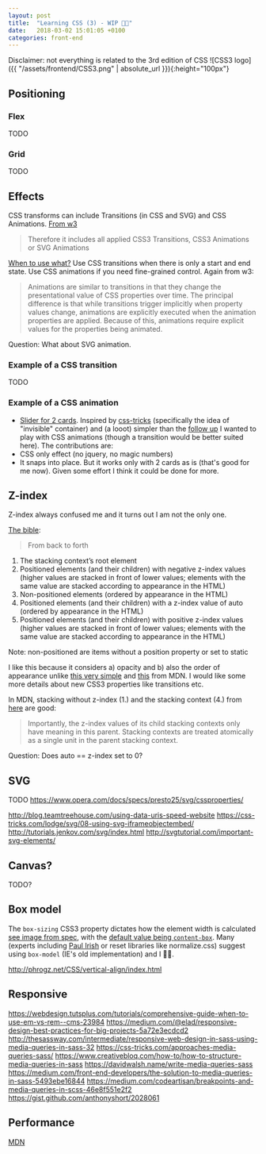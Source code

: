 ```yaml
---
layout: post
title:  "Learning CSS (3) - WIP 👩‍💻"
date:   2018-03-02 15:01:05 +0100
categories: front-end
---
```

Disclaimer: not everything is related to the 3rd edition of CSS  ![CSS3 logo]({{ "/assets/frontend/CSS3.png" | absolute_url }}){:height="100px"}

## Positioning
### Flex
TODO
### Grid
TODO

## Effects
CSS transforms can include Transitions (in CSS and SVG) and CSS Animations. [From w3](https://www.w3.org/TR/css-transforms-1/)
> Therefore it includes all applied CSS3 Transitions, CSS3 Animations or SVG Animations

[When to use what?](https://stackoverflow.com/a/20590319/2259743) Use CSS transitions when there is only a start and end state. Use CSS animations if you need fine-grained control. Again from w3:  
> Animations are similar to transitions in that they change the presentational value of CSS properties over time. The principal difference is that while transitions trigger implicitly when property values change, animations are explicitly executed when the animation properties are applied. Because of this, animations require explicit values for the properties being animated.

Question: What about SVG animation.

### Example of a CSS transition
TODO

### Example of a CSS animation
+ [Slider for 2 cards](https://codepen.io/spygi/pen/EQrGmE). Inspired by [css-tricks](https://css-tricks.com/slider-with-sliding-backgrounds/) (specifically the idea of "invisible" container) and (a looot) simpler than the [follow up](https://css-tricks.com/the-javascript-behind-touch-friendly-sliders/) I wanted to play with CSS animations (though a transition would be better suited here). The contributions are:
+ CSS only effect (no jquery, no magic numbers)
+ It snaps into place.
But it works only with 2 cards as is (that's good for me now). Given some effort I think it could be done for more.


## Z-index
Z-index always confused me and it turns out I am not the only one.

[The bible](https://philipwalton.com/articles/what-no-one-told-you-about-z-index/):
> From back to forth
1. The stacking context’s root element
2. Positioned elements (and their children) with negative z-index values (higher values are stacked in front of lower values; elements with the same value are stacked according to appearance in the HTML)
1. Non-positioned elements (ordered by appearance in the HTML)
1. Positioned elements (and their children) with a z-index value of auto (ordered by appearance in the HTML)
1. Positioned elements (and their children) with positive z-index values (higher values are stacked in front of lower values; elements with the same value are stacked according to appearance in the HTML)

Note: non-positioned are items without a position property or set to static

I like this because it considers a) opacity and b) also the order of appearance unlike [this very simple](https://developer.mozilla.org/en-US/docs/Web/CSS/z-index) and [this](https://developer.mozilla.org/en-US/docs/Web/CSS/CSS_Positioning/Understanding_z_index/Adding_z-index) from MDN. I would like some more details about new CSS3 properties like transitions etc.

In MDN, stacking without z-index (1.) and the stacking context (4.) from [here](https://developer.mozilla.org/en-US/docs/Web/CSS/CSS_Positioning/Understanding_z_index) are good:
>  Importantly, the z-index values of its child stacking contexts only have meaning in this parent. Stacking contexts are treated atomically as a single unit in the parent stacking context.  

Question: Does auto == z-index set to 0?

## SVG
TODO
https://www.opera.com/docs/specs/presto25/svg/cssproperties/

http://blog.teamtreehouse.com/using-data-uris-speed-website
https://css-tricks.com/lodge/svg/08-using-svg-iframeobjectembed/
http://tutorials.jenkov.com/svg/index.html
http://svgtutorial.com/important-svg-elements/
## Canvas?
TODO?

## Box model
The `box-sizing` CSS3 property dictates how the element width is calculated [see image from spec](https://www.jefftk.com/p/the-revenge-of-the-ie-box-model), with the [default value being `content-box`](https://developer.mozilla.org/en-US/docs/Web/CSS/box-sizing). Many (experts including [Paul Irish](https://www.paulirish.com/2012/box-sizing-border-box-ftw/) or reset libraries like normalize.css) suggest using `box-model` (IE's old implementation) and I 👍🏻.

http://phrogz.net/CSS/vertical-align/index.html

## Responsive
https://webdesign.tutsplus.com/tutorials/comprehensive-guide-when-to-use-em-vs-rem--cms-23984
https://medium.com/@elad/responsive-design-best-practices-for-big-projects-5a72e3ecdcd2
http://thesassway.com/intermediate/responsive-web-design-in-sass-using-media-queries-in-sass-32
https://css-tricks.com/approaches-media-queries-sass/
https://www.creativebloq.com/how-to/how-to-structure-media-queries-in-sass
https://davidwalsh.name/write-media-queries-sass
https://medium.com/front-end-developers/the-solution-to-media-queries-in-sass-5493ebe16844
https://medium.com/codeartisan/breakpoints-and-media-queries-in-scss-46e8f551e2f2
https://gist.github.com/anthonyshort/2028061

## Performance
[MDN](https://developer.mozilla.org/en-US/docs/CSS/Writing_Efficient_CSS?redirect=no)
